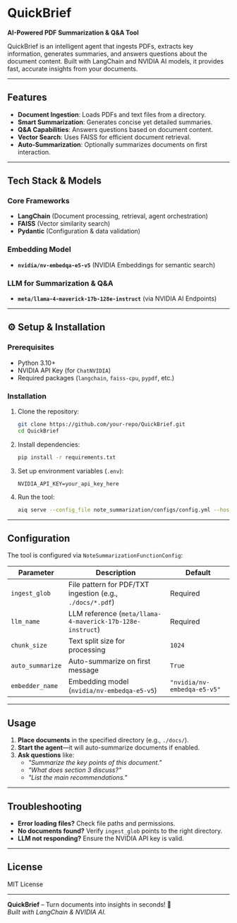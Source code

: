 # **QuickBrief**   
**AI-Powered PDF Summarization & Q&A Tool**  

QuickBrief is an intelligent agent that ingests PDFs, extracts key information, generates summaries, and answers questions about the document content. Built with LangChain and NVIDIA AI models, it provides fast, accurate insights from your documents.  

---

## **Features**  
- **Document Ingestion**: Loads PDFs and text files from a directory.  
- **Smart Summarization**: Generates concise yet detailed summaries.  
- **Q&A Capabilities**: Answers questions based on document content.  
- **Vector Search**: Uses FAISS for efficient document retrieval.  
- **Auto-Summarization**: Optionally summarizes documents on first interaction.  

---

## **Tech Stack & Models**  
### **Core Frameworks**  
- **LangChain** (Document processing, retrieval, agent orchestration)  
- **FAISS** (Vector similarity search)  
- **Pydantic** (Configuration & data validation)  

### **Embedding Model**  
- **`nvidia/nv-embedqa-e5-v5`** (NVIDIA Embeddings for semantic search)  

### **LLM for Summarization & Q&A**  
- **`meta/llama-4-maverick-17b-128e-instruct`** (via NVIDIA AI Endpoints)  

---

## **⚙️ Setup & Installation**  

### **Prerequisites**  
- Python 3.10+  
- NVIDIA API Key (for `ChatNVIDIA`)  
- Required packages (`langchain`, `faiss-cpu`, `pypdf`, etc.)  

### **Installation**  
1. Clone the repository:  
   ```bash
   git clone https://github.com/your-repo/QuickBrief.git
   cd QuickBrief
   ```

2. Install dependencies:  
   ```bash
   pip install -r requirements.txt
   ```

3. Set up environment variables (`.env`):  
   ```plaintext
   NVIDIA_API_KEY=your_api_key_here
   ```

4. Run the tool:  
   ```bash
   aiq serve --config_file note_summarization/configs/config.yml --host 0.0.0.0 --port 8000
   ```

---

## **Configuration**  
The tool is configured via `NoteSummarizationFunctionConfig`:  

| Parameter         | Description | Default |
|-------------------|-------------|---------|
| `ingest_glob`     | File pattern for PDF/TXT ingestion (e.g., `./docs/*.pdf`) | Required |
| `llm_name`        | LLM reference (`meta/llama-4-maverick-17b-128e-instruct`) | Required |
| `chunk_size`      | Text split size for processing | `1024` |
| `auto_summarize`  | Auto-summarize on first message | `True` |
| `embedder_name`   | Embedding model (`nvidia/nv-embedqa-e5-v5`) | `"nvidia/nv-embedqa-e5-v5"` |

---

## **Usage**  
1. **Place documents** in the specified directory (e.g., `./docs/`).  
2. **Start the agent**—it will auto-summarize documents if enabled.  
3. **Ask questions** like:  
   - *"Summarize the key points of this document."*  
   - *"What does section 3 discuss?"*  
   - *"List the main recommendations."*  

---

## **Troubleshooting**  
- **Error loading files?** Check file paths and permissions.  
- **No documents found?** Verify `ingest_glob` points to the right directory.  
- **LLM not responding?** Ensure the NVIDIA API key is valid.  

---

## **License**  
MIT License  

---

**QuickBrief** – Turn documents into insights in seconds! 🚀  
*Built with LangChain & NVIDIA AI.*
